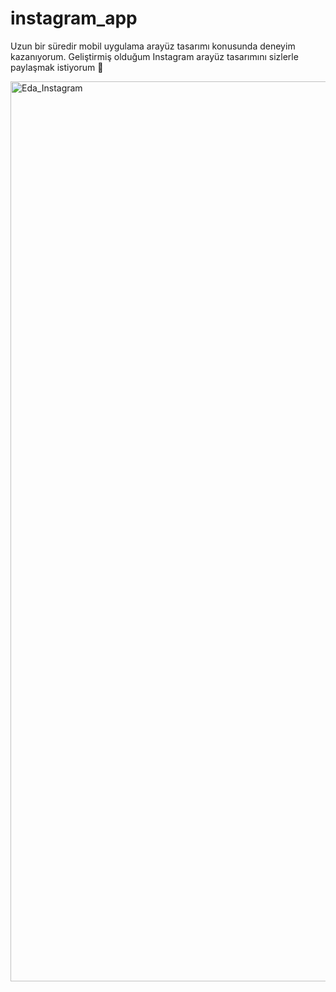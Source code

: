 # instagram_app

Uzun bir süredir mobil uygulama arayüz tasarımı konusunda deneyim kazanıyorum. Geliştirmiş olduğum Instagram arayüz tasarımını sizlerle paylaşmak istiyorum 💫
<br>

<img width="1440" alt="Eda_Instagram" src="https://github.com/edaaydin/Mobil_App3/assets/119500243/9a0cb5f1-d54f-4511-b417-7823f8465916">



